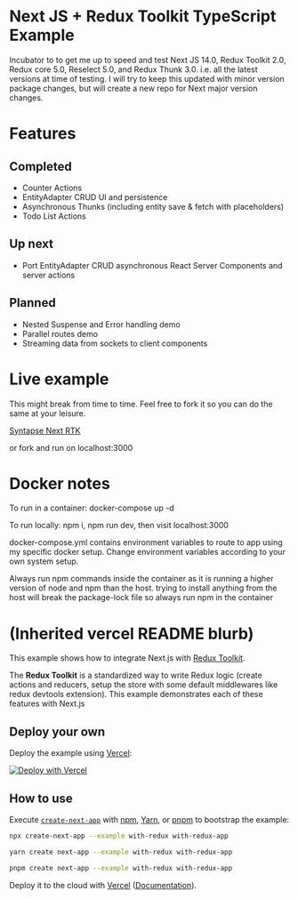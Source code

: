 
# Next JS + Redux Toolkit TypeScript Example

Incubator to to get me up to speed and test Next JS 14.0, Redux Toolkit 2.0, Redux core 5.0, Reselect 5.0, and Redux Thunk 3.0. i.e. all the latest versions at time of testing. I will try to keep this updated with minor version package changes, but will create a new repo for Next major version changes.

# Features

## Completed

* Counter Actions
* EntityAdapter CRUD UI and persistence
* Asynchronous Thunks (including entity save & fetch with placeholders)
* Todo List Actions

## Up next

* Port EntityAdapter CRUD asynchronous React Server Components and server actions
  
## Planned

* Nested Suspense and Error handling demo
* Parallel routes demo
* Streaming data from sockets to client components

# Live example

This might break from time to time. Feel free to fork it so you can do the same at your leisure.

[Syntapse Next RTK](https://nextrtk.syntapse.co.uk)

or fork and run on localhost:3000

# Docker notes

To run in a container: docker-compose up -d

To run locally: npm i, npm run dev, then visit localhost:3000

docker-compose.yml contains environment variables to route to app using my specific docker setup. Change environment variables according to your own system setup.

Always run npm commands inside the container as it is running a higher version  of node and npm than the host. trying to install anything from the host will break the package-lock file so always run npm in the container

# (Inherited vercel README blurb)

This example shows how to integrate Next.js with [Redux Toolkit](https://redux-toolkit.js.org).

The **Redux Toolkit** is a standardized way to write Redux logic (create actions and reducers, setup the store with some default middlewares like redux devtools extension). This example demonstrates each of these features with Next.js

## Deploy your own

Deploy the example using [Vercel](https://vercel.com?utm_source=github&utm_medium=readme&utm_campaign=next-example):

[![Deploy with Vercel](https://vercel.com/button)](https://vercel.com/new/clone?repository-url=https://github.com/vercel/next.js/tree/canary/examples/with-redux&project-name=with-redux&repository-name=with-redux)

## How to use

Execute [`create-next-app`](https://github.com/vercel/next.js/tree/canary/packages/create-next-app) with [npm](https://docs.npmjs.com/cli/init), [Yarn](https://yarnpkg.com/lang/en/docs/cli/create/), or [pnpm](https://pnpm.io) to bootstrap the example:

```bash
npx create-next-app --example with-redux with-redux-app
```

```bash
yarn create next-app --example with-redux with-redux-app
```

```bash
pnpm create next-app --example with-redux with-redux-app
```

Deploy it to the cloud with [Vercel](https://vercel.com/new?utm_source=github&utm_medium=readme&utm_campaign=next-example) ([Documentation](https://nextjs.org/docs/deployment)).
